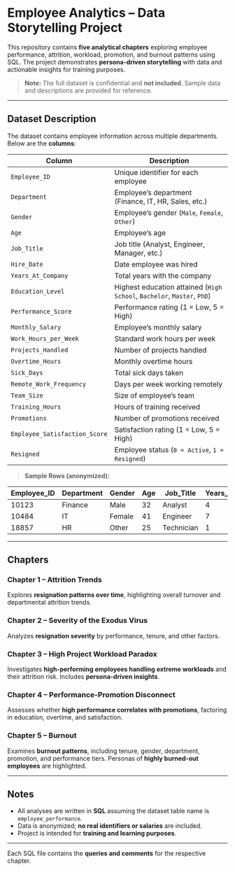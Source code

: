 # Employee Analytics – Data Storytelling Project

This repository contains **five analytical chapters** exploring employee performance, attrition, workload, promotion, and burnout patterns using SQL. The project demonstrates **persona-driven storytelling** with data and actionable insights for training purposes.

> **Note:** The full dataset is confidential and **not included**. Sample data and descriptions are provided for reference.

---

## Dataset Description

The dataset contains employee information across multiple departments. Below are the **columns**:

| Column | Description |
|--------|-------------|
| `Employee_ID` | Unique identifier for each employee |
| `Department` | Employee’s department (Finance, IT, HR, Sales, etc.) |
| `Gender` | Employee’s gender (`Male`, `Female`, `Other`) |
| `Age` | Employee’s age |
| `Job_Title` | Job title (Analyst, Engineer, Manager, etc.) |
| `Hire_Date` | Date employee was hired |
| `Years_At_Company` | Total years with the company |
| `Education_Level` | Highest education attained (`High School`, `Bachelor`, `Master`, `PhD`) |
| `Performance_Score` | Performance rating (1 = Low, 5 = High) |
| `Monthly_Salary` | Employee’s monthly salary |
| `Work_Hours_per_Week` | Standard work hours per week |
| `Projects_Handled` | Number of projects handled |
| `Overtime_Hours` | Monthly overtime hours |
| `Sick_Days` | Total sick days taken |
| `Remote_Work_Frequency` | Days per week working remotely |
| `Team_Size` | Size of employee’s team |
| `Training_Hours` | Hours of training received |
| `Promotions` | Number of promotions received |
| `Employee_Satisfaction_Score` | Satisfaction rating (1 = Low, 5 = High) |
| `Resigned` | Employee status (`0 = Active`, `1 = Resigned`) |

> **Sample Rows (anonymized):**  

| Employee_ID | Department | Gender | Age | Job_Title | Years_At_Company | Education_Level | Performance_Score | Projects_Handled | Overtime_Hours | Sick_Days | Promotions | Employee_Satisfaction_Score | Resigned |
|-------------|------------|--------|-----|-----------|-----------------|----------------|-----------------|-----------------|----------------|-----------|------------|----------------------------|----------|
| 10123 | Finance | Male | 32 | Analyst | 4 | Bachelor | 4 | 15 | 12 | 2 | 1 | 4 | 0 |
| 10484 | IT | Female | 41 | Engineer | 7 | Master | 5 | 40 | 25 | 8 | 2 | 2 | 1 |
| 18857 | HR | Other | 25 | Technician | 1 | High School | 2 | 10 | 22 | 6 | 0 | 1 | 1 |

---

## Chapters

### Chapter 1 – Attrition Trends
Explores **resignation patterns over time**, highlighting overall turnover and departmental attrition trends.

### Chapter 2 – Severity of the Exodus Virus
Analyzes **resignation severity** by performance, tenure, and other factors.

### Chapter 3 – High Project Workload Paradox
Investigates **high-performing employees handling extreme workloads** and their attrition risk. Includes **persona-driven insights**.

### Chapter 4 – Performance-Promotion Disconnect
Assesses whether **high performance correlates with promotions**, factoring in education, overtime, and satisfaction.

### Chapter 5 – Burnout
Examines **burnout patterns**, including tenure, gender, department, promotion, and performance tiers. Personas of **highly burned-out employees** are highlighted.

---

## Notes

- All analyses are written in **SQL** assuming the dataset table name is `employee_performance`.
- Data is anonymized; **no real identifiers or salaries** are included.
- Project is intended for **training and learning purposes**.

---


Each SQL file contains the **queries and comments** for the respective chapter.

